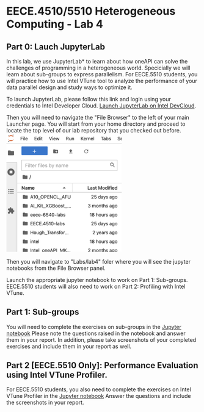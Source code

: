 # EECE.4510/5510 Heterogeneous Computing - Lab 4

## Part 0: Lauch JupyterLab


In this lab, we use JupyterLab* to learn about how oneAPI can solve the challenges of programming in a heterogeneous world. Specicially we will learn about sub-groups to express parallelism. For EECE.5510 students, you will practice how to use Intel VTune tool to analyze the performance of your data parallel design and study ways to optimize it.

To launch JupyterLab, please follow this link and login using your credentials to Intel Developer Cloud.
[Launch JupyterLab on Intel DevCloud](https://jupyter.oneapi.devcloud.intel.com/hub/login?next=/lab/tree/Welcome.ipynb?reset).

Then you will need to navigate the "File Browser" to the left of your main Launcher page. You will start from your home directory and proceed to locate the top level of our lab repository that you checked out before. 
<img src="FileBrowser-JupyterLab.png"  width="60%" height="30%">

Then you will navigate to "Labs/lab4" foler where you will see the jupyter notebooks from the File Browser panel.

Launch the appropriate jupyter notebook to work on Part 1: Sub-groups. EECE.5510 students will also need to work on Part 2: Profiling with Intel VTune.

## Part 1: Sub-groups

You will need to complete the exercises on sub-groups in the [Jupyter notebook](Sub_Groups.ipynb) Please note the questions raised in the notebook and answer them in your report. In addition, please take screenshots of your completed exercises and include them in your report as well.

## Part 2 [EECE.5510 Only]: Performance Evaluation using Intel VTune Profiler.

For EECE.5510 students, you also need to complete the exercises on Intel VTune Profiler in the [Jupyter notebook](Intel_VTune_Profiler.ipynb) Answer the questions and include the screenshots in your report.



